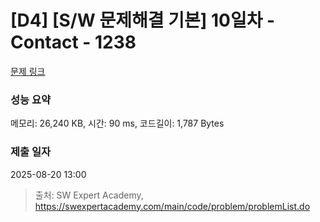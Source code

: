 # [D4] [S/W 문제해결 기본] 10일차 - Contact - 1238 

[문제 링크](https://swexpertacademy.com/main/code/problem/problemDetail.do?contestProbId=AV15B1cKAKwCFAYD) 

### 성능 요약

메모리: 26,240 KB, 시간: 90 ms, 코드길이: 1,787 Bytes

### 제출 일자

2025-08-20 13:00



> 출처: SW Expert Academy, https://swexpertacademy.com/main/code/problem/problemList.do